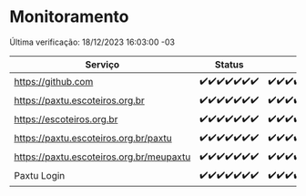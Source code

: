 # Monitoramento

Última verificação: 18/12/2023 16:03:00 -03

|Serviço|Status|Últimas 24h|
|---|---|---|
|https://github.com|<span title="2023-12-11: OK=24">✔️</span><span title="2023-12-12: OK=24">✔️</span><span title="2023-12-13: OK=24">✔️</span><span title="2023-12-14: OK=24">✔️</span><span title="2023-12-15: OK=24">✔️</span><span title="2023-12-16: OK=24">✔️</span><span title="2023-12-17: OK=19">✔️</span>|<span title="17/12/2023 16:03:00 -03 : 200">✔️</span><span title="17/12/2023 17:06:00 -03 : 200">✔️</span><span title="17/12/2023 18:03:00 -03 : 200">✔️</span><span title="17/12/2023 19:04:00 -03 : 200">✔️</span><span title="17/12/2023 20:05:00 -03 : 200">✔️</span><span title="17/12/2023 21:32:00 -03 : 200">✔️</span><span title="17/12/2023 22:48:00 -03 : 200">✔️</span><span title="17/12/2023 23:21:00 -03 : 200">✔️</span><span title="18/12/2023 00:07:00 -03 : 200">✔️</span><span title="18/12/2023 01:08:00 -03 : 200">✔️</span><span title="18/12/2023 02:06:00 -03 : 200">✔️</span><span title="18/12/2023 03:09:00 -03 : 200">✔️</span><span title="18/12/2023 04:06:00 -03 : 200">✔️</span><span title="18/12/2023 05:09:00 -03 : 200">✔️</span><span title="18/12/2023 06:07:00 -03 : 200">✔️</span><span title="18/12/2023 07:07:00 -03 : 200">✔️</span><span title="18/12/2023 08:04:00 -03 : 200">✔️</span><span title="18/12/2023 09:11:00 -03 : 200">✔️</span><span title="18/12/2023 10:10:00 -03 : 200">✔️</span><span title="18/12/2023 11:06:00 -03 : 200">✔️</span><span title="18/12/2023 12:07:00 -03 : 200">✔️</span><span title="18/12/2023 13:07:00 -03 : 200">✔️</span><span title="18/12/2023 14:05:00 -03 : 200">✔️</span><span title="18/12/2023 15:08:00 -03 : 200">✔️</span><span title="18/12/2023 16:03:00 -03 : 200">✔️</span>|
|https://paxtu.escoteiros.org.br|<span title="2023-12-11: OK=24">✔️</span><span title="2023-12-12: OK=24">✔️</span><span title="2023-12-13: OK=24">✔️</span><span title="2023-12-14: OK=24">✔️</span><span title="2023-12-15: OK=24">✔️</span><span title="2023-12-16: OK=24">✔️</span><span title="2023-12-17: OK=19">✔️</span>|<span title="17/12/2023 16:03:00 -03 : 200">✔️</span><span title="17/12/2023 17:06:00 -03 : 200">✔️</span><span title="17/12/2023 18:03:00 -03 : 200">✔️</span><span title="17/12/2023 19:04:00 -03 : 200">✔️</span><span title="17/12/2023 20:05:00 -03 : 200">✔️</span><span title="17/12/2023 21:32:00 -03 : 200">✔️</span><span title="17/12/2023 22:48:00 -03 : 200">✔️</span><span title="17/12/2023 23:21:00 -03 : 200">✔️</span><span title="18/12/2023 00:07:00 -03 : 200">✔️</span><span title="18/12/2023 01:08:00 -03 : 200">✔️</span><span title="18/12/2023 02:06:00 -03 : 200">✔️</span><span title="18/12/2023 03:09:00 -03 : 200">✔️</span><span title="18/12/2023 04:06:00 -03 : 200">✔️</span><span title="18/12/2023 05:09:00 -03 : 200">✔️</span><span title="18/12/2023 06:07:00 -03 : 200">✔️</span><span title="18/12/2023 07:07:00 -03 : 200">✔️</span><span title="18/12/2023 08:04:00 -03 : 200">✔️</span><span title="18/12/2023 09:11:00 -03 : 200">✔️</span><span title="18/12/2023 10:10:00 -03 : 200">✔️</span><span title="18/12/2023 11:06:00 -03 : 200">✔️</span><span title="18/12/2023 12:07:00 -03 : 200">✔️</span><span title="18/12/2023 13:07:00 -03 : 200">✔️</span><span title="18/12/2023 14:05:00 -03 : 200">✔️</span><span title="18/12/2023 15:08:00 -03 : 200">✔️</span><span title="18/12/2023 16:03:00 -03 : 200">✔️</span>|
|https://escoteiros.org.br|<span title="2023-12-11: OK=24">✔️</span><span title="2023-12-12: OK=24">✔️</span><span title="2023-12-13: OK=24">✔️</span><span title="2023-12-14: OK=24">✔️</span><span title="2023-12-15: OK=24">✔️</span><span title="2023-12-16: OK=24">✔️</span><span title="2023-12-17: OK=19">✔️</span>|<span title="17/12/2023 16:03:00 -03 : 200">✔️</span><span title="17/12/2023 17:06:00 -03 : 200">✔️</span><span title="17/12/2023 18:03:00 -03 : 200">✔️</span><span title="17/12/2023 19:04:00 -03 : 200">✔️</span><span title="17/12/2023 20:05:00 -03 : 200">✔️</span><span title="17/12/2023 21:32:00 -03 : 200">✔️</span><span title="17/12/2023 22:48:00 -03 : 200">✔️</span><span title="17/12/2023 23:21:00 -03 : 200">✔️</span><span title="18/12/2023 00:07:00 -03 : 200">✔️</span><span title="18/12/2023 01:08:00 -03 : 200">✔️</span><span title="18/12/2023 02:06:00 -03 : 200">✔️</span><span title="18/12/2023 03:09:00 -03 : 200">✔️</span><span title="18/12/2023 04:06:00 -03 : 200">✔️</span><span title="18/12/2023 05:09:00 -03 : 200">✔️</span><span title="18/12/2023 06:07:00 -03 : 200">✔️</span><span title="18/12/2023 07:07:00 -03 : 200">✔️</span><span title="18/12/2023 08:05:00 -03 : 200">✔️</span><span title="18/12/2023 09:11:00 -03 : 200">✔️</span><span title="18/12/2023 10:10:00 -03 : 200">✔️</span><span title="18/12/2023 11:06:00 -03 : 200">✔️</span><span title="18/12/2023 12:07:00 -03 : 200">✔️</span><span title="18/12/2023 13:07:00 -03 : 200">✔️</span><span title="18/12/2023 14:05:00 -03 : 200">✔️</span><span title="18/12/2023 15:08:00 -03 : 200">✔️</span><span title="18/12/2023 16:03:00 -03 : 200">✔️</span>|
|https://paxtu.escoteiros.org.br/paxtu|<span title="2023-12-11: OK=24">✔️</span><span title="2023-12-12: OK=24">✔️</span><span title="2023-12-13: OK=24">✔️</span><span title="2023-12-14: OK=24">✔️</span><span title="2023-12-15: OK=24">✔️</span><span title="2023-12-16: OK=24">✔️</span><span title="2023-12-17: OK=19">✔️</span>|<span title="17/12/2023 16:03:00 -03 : 200">✔️</span><span title="17/12/2023 17:06:00 -03 : 200">✔️</span><span title="17/12/2023 18:03:00 -03 : 200">✔️</span><span title="17/12/2023 19:04:00 -03 : 200">✔️</span><span title="17/12/2023 20:05:00 -03 : 200">✔️</span><span title="17/12/2023 21:32:00 -03 : 200">✔️</span><span title="17/12/2023 22:48:00 -03 : 200">✔️</span><span title="17/12/2023 23:21:00 -03 : 200">✔️</span><span title="18/12/2023 00:07:00 -03 : 200">✔️</span><span title="18/12/2023 01:08:00 -03 : 200">✔️</span><span title="18/12/2023 02:06:00 -03 : 200">✔️</span><span title="18/12/2023 03:09:00 -03 : 200">✔️</span><span title="18/12/2023 04:06:00 -03 : 200">✔️</span><span title="18/12/2023 05:09:00 -03 : 200">✔️</span><span title="18/12/2023 06:07:00 -03 : 200">✔️</span><span title="18/12/2023 07:07:00 -03 : 200">✔️</span><span title="18/12/2023 08:05:00 -03 : 200">✔️</span><span title="18/12/2023 09:11:00 -03 : 200">✔️</span><span title="18/12/2023 10:10:00 -03 : 200">✔️</span><span title="18/12/2023 11:06:00 -03 : 200">✔️</span><span title="18/12/2023 12:07:00 -03 : 200">✔️</span><span title="18/12/2023 13:07:00 -03 : 200">✔️</span><span title="18/12/2023 14:05:00 -03 : 200">✔️</span><span title="18/12/2023 15:08:00 -03 : 200">✔️</span><span title="18/12/2023 16:03:00 -03 : 200">✔️</span>|
|https://paxtu.escoteiros.org.br/meupaxtu|<span title="2023-12-11: OK=24">✔️</span><span title="2023-12-12: OK=24">✔️</span><span title="2023-12-13: OK=24">✔️</span><span title="2023-12-14: OK=24">✔️</span><span title="2023-12-15: OK=24">✔️</span><span title="2023-12-16: OK=24">✔️</span><span title="2023-12-17: OK=19">✔️</span>|<span title="17/12/2023 16:03:00 -03 : 200">✔️</span><span title="17/12/2023 17:06:00 -03 : 200">✔️</span><span title="17/12/2023 18:03:00 -03 : 200">✔️</span><span title="17/12/2023 19:04:00 -03 : 200">✔️</span><span title="17/12/2023 20:05:00 -03 : 200">✔️</span><span title="17/12/2023 21:32:00 -03 : 200">✔️</span><span title="17/12/2023 22:48:00 -03 : 200">✔️</span><span title="17/12/2023 23:21:00 -03 : 200">✔️</span><span title="18/12/2023 00:07:00 -03 : 200">✔️</span><span title="18/12/2023 01:08:00 -03 : 200">✔️</span><span title="18/12/2023 02:06:00 -03 : 200">✔️</span><span title="18/12/2023 03:09:00 -03 : 200">✔️</span><span title="18/12/2023 04:06:00 -03 : 200">✔️</span><span title="18/12/2023 05:09:00 -03 : 200">✔️</span><span title="18/12/2023 06:07:00 -03 : 200">✔️</span><span title="18/12/2023 07:07:00 -03 : 200">✔️</span><span title="18/12/2023 08:05:00 -03 : 200">✔️</span><span title="18/12/2023 09:11:00 -03 : 200">✔️</span><span title="18/12/2023 10:10:00 -03 : 200">✔️</span><span title="18/12/2023 11:06:00 -03 : 200">✔️</span><span title="18/12/2023 12:07:00 -03 : 200">✔️</span><span title="18/12/2023 13:07:00 -03 : 200">✔️</span><span title="18/12/2023 14:05:00 -03 : 200">✔️</span><span title="18/12/2023 15:08:00 -03 : 200">✔️</span><span title="18/12/2023 16:03:00 -03 : 200">✔️</span>|
|Paxtu Login|<span title="2023-12-11: OK=24">✔️</span><span title="2023-12-12: OK=24">✔️</span><span title="2023-12-13: OK=24">✔️</span><span title="2023-12-14: OK=24">✔️</span><span title="2023-12-15: OK=24">✔️</span><span title="2023-12-16: OK=24">✔️</span><span title="2023-12-17: OK=19">✔️</span>|<span title="17/12/2023 16:03:00 -03 : 200">✔️</span><span title="17/12/2023 17:06:00 -03 : 200">✔️</span><span title="17/12/2023 18:03:00 -03 : 200">✔️</span><span title="17/12/2023 19:04:00 -03 : 200">✔️</span><span title="17/12/2023 20:05:00 -03 : 200">✔️</span><span title="17/12/2023 21:32:00 -03 : 200">✔️</span><span title="17/12/2023 22:48:00 -03 : 200">✔️</span><span title="17/12/2023 23:21:00 -03 : 200">✔️</span><span title="18/12/2023 00:07:00 -03 : 200">✔️</span><span title="18/12/2023 01:08:00 -03 : 200">✔️</span><span title="18/12/2023 02:06:00 -03 : 200">✔️</span><span title="18/12/2023 03:09:00 -03 : 200">✔️</span><span title="18/12/2023 04:06:00 -03 : 200">✔️</span><span title="18/12/2023 05:09:00 -03 : 200">✔️</span><span title="18/12/2023 06:07:00 -03 : 200">✔️</span><span title="18/12/2023 07:07:00 -03 : 200">✔️</span><span title="18/12/2023 08:05:00 -03 : 200">✔️</span><span title="18/12/2023 09:11:00 -03 : 200">✔️</span><span title="18/12/2023 10:10:00 -03 : 200">✔️</span><span title="18/12/2023 11:06:00 -03 : 200">✔️</span><span title="18/12/2023 12:07:00 -03 : 200">✔️</span><span title="18/12/2023 13:07:00 -03 : 200">✔️</span><span title="18/12/2023 14:05:00 -03 : 200">✔️</span><span title="18/12/2023 15:08:00 -03 : 200">✔️</span><span title="18/12/2023 16:03:00 -03 : 200">✔️</span>|
